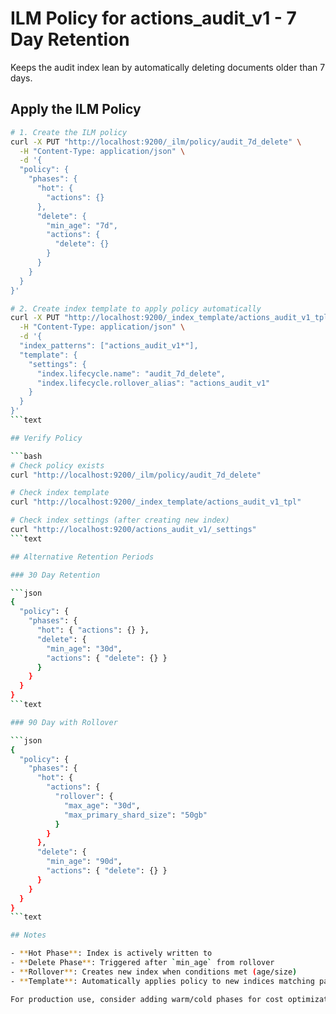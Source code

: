 # ILM Policy for actions_audit_v1 - 7 Day Retention

Keeps the audit index lean by automatically deleting documents older than 7 days.

## Apply the ILM Policy

```bash
# 1. Create the ILM policy
curl -X PUT "http://localhost:9200/_ilm/policy/audit_7d_delete" \
  -H "Content-Type: application/json" \
  -d '{
  "policy": {
    "phases": {
      "hot": { 
        "actions": {} 
      },
      "delete": {
        "min_age": "7d",
        "actions": { 
          "delete": {} 
        }
      }
    }
  }
}'

# 2. Create index template to apply policy automatically
curl -X PUT "http://localhost:9200/_index_template/actions_audit_v1_tpl" \
  -H "Content-Type: application/json" \
  -d '{
  "index_patterns": ["actions_audit_v1*"],
  "template": {
    "settings": {
      "index.lifecycle.name": "audit_7d_delete",
      "index.lifecycle.rollover_alias": "actions_audit_v1"
    }
  }
}'
```text

## Verify Policy

```bash
# Check policy exists
curl "http://localhost:9200/_ilm/policy/audit_7d_delete"

# Check index template
curl "http://localhost:9200/_index_template/actions_audit_v1_tpl"

# Check index settings (after creating new index)
curl "http://localhost:9200/actions_audit_v1/_settings"
```text

## Alternative Retention Periods

### 30 Day Retention

```json
{
  "policy": {
    "phases": {
      "hot": { "actions": {} },
      "delete": {
        "min_age": "30d",
        "actions": { "delete": {} }
      }
    }
  }
}
```text

### 90 Day with Rollover

```json
{
  "policy": {
    "phases": {
      "hot": {
        "actions": {
          "rollover": {
            "max_age": "30d",
            "max_primary_shard_size": "50gb"
          }
        }
      },
      "delete": {
        "min_age": "90d",
        "actions": { "delete": {} }
      }
    }
  }
}
```text

## Notes

- **Hot Phase**: Index is actively written to
- **Delete Phase**: Triggered after `min_age` from rollover
- **Rollover**: Creates new index when conditions met (age/size)
- **Template**: Automatically applies policy to new indices matching pattern

For production use, consider adding warm/cold phases for cost optimization.
